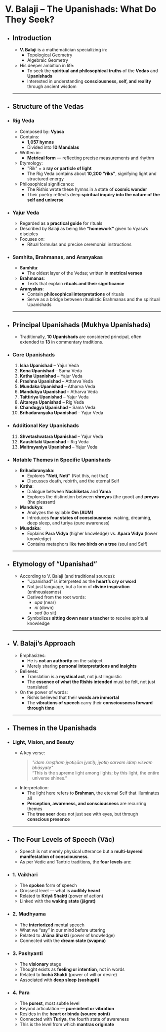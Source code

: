 # V. Balaji – The Upanishads: What Do They Seek?
- ## Introduction
  * **V. Balaji** is a mathematician specializing in:
    * Topological Geometry  
    * Algebraic Geometry  
  * His deeper ambition in life:
    * To seek the **spiritual and philosophical truths** of the **Vedas** and **Upanishads**
    * Interested in understanding **consciousness, self, and reality** through ancient wisdom
  
  ---
- ## Structure of the Vedas
- ### Rig Veda
  * Composed by: **Vyasa**
  * Contains:
    * **1,057 hymns**  
    * Divided into **10 Mandalas**  
  * Written in:
    * **Metrical form** — reflecting precise measurements and rhythm
  * Etymology:
    * "Rik" = a **ray or particle of light**
    * The Rig Veda contains about **10,200 "riks"**, signifying light and structured energy
  * Philosophical significance:
    * The Rishis wrote these hymns in a state of **cosmic wonder**
    * Their poetry reflects deep **spiritual inquiry into the nature of the self and universe**
- ### Yajur Veda
  * Regarded as a **practical guide** for rituals
  * Described by Balaji as being like **“homework”** given to Vyasa’s disciples
  * Focuses on:
    * Ritual formulas and precise ceremonial instructions
- ### Samhita, Brahmanas, and Aranyakas
  * **Samhita**:
    * The oldest layer of the Vedas; written in **metrical verses**
  * **Brahmanas**:
    * Texts that explain **rituals and their significance**
  * **Aranyakas**:
    * Contain **philosophical interpretations** of rituals
    * Serve as a bridge between ritualistic Brahmanas and the spiritual Upanishads
  
  ---
- ## Principal Upanishads (Mukhya Upanishads)
  
  * Traditionally, **10 Upanishads** are considered principal, often extended to **13** in commentary traditions.
- ### Core Upanishads
  1. **Isha Upanishad** – Yajur Veda  
  2. **Kena Upanishad** – Sama Veda  
  3. **Katha Upanishad** – Yajur Veda  
  4. **Prashna Upanishad** – Atharva Veda  
  5. **Mundaka Upanishad** – Atharva Veda  
  6. **Mandukya Upanishad** – Atharva Veda  
  7. **Taittiriya Upanishad** – Yajur Veda  
  8. **Aitareya Upanishad** – Rig Veda  
  9. **Chandogya Upanishad** – Sama Veda  
  10. **Brihadaranyaka Upanishad** – Yajur Veda
- ### Additional Key Upanishads
  11. **Shvetashvatara Upanishad** – Yajur Veda  
  12. **Kaushitaki Upanishad** – Rig Veda  
  13. **Maitrayaniya Upanishad** – Yajur Veda
- ### Notable Themes in Specific Upanishads
  * **Brihadaranyaka**:
    * Explores **"Neti, Neti"** (Not this, not that)
    * Discusses death, rebirth, and the eternal Self  
  * **Katha**:
    * Dialogue between **Nachiketas** and **Yama**
    * Explores the distinction between **shreyas** (the good) and **preyas** (the pleasant)  
  * **Mandukya**:
    * Analyzes the syllable **Om (AUM)**
    * Introduces **four states of consciousness**: waking, dreaming, deep sleep, and turiya (pure awareness)  
  * **Mundaka**:
    * Explains **Para Vidya** (higher knowledge) vs. **Apara Vidya** (lower knowledge)  
    * Contains metaphors like **two birds on a tree** (soul and Self)
  
  ---
- ## Etymology of “Upanishad”
  * According to V. Balaji (and traditional sources):
    * "Upanishad" is interpreted as the **heart’s cry or word**
    * Not just language, but a form of **divine inspiration** (enthousiasmos)
    * Derived from the root words:
        * *upa* (near)
        * *ni* (down)
        * *sad* (to sit)  
    * Symbolizes **sitting down near a teacher** to receive spiritual knowledge
  
  ---
- ## V. Balaji’s Approach
  * Emphasizes:
    * He is **not an authority** on the subject
    * Merely sharing **personal interpretations and insights**
  * Believes:
    * Translation is a **mystical act**, not just linguistic
    * The **essence of what the Rishis intended** must be felt, not just translated
  * On the power of words:
    * Rishis believed that their **words are immortal**
    * The **vibrations of speech** carry their **consciousness forward through time**
  
  ---
- ## Themes in the Upanishads
- ### Light, Vision, and Beauty
  * A key verse:
    > *"idam śreṣṭham jyotiṣām jyotiḥ; jyotiḥ sarvam idaṃ viśvam bhāsyate"*  
    > “This is the supreme light among lights; by this light, the entire universe shines.”
  * Interpretation:
    * The light here refers to **Brahman**, the eternal Self that illuminates all
    * **Perception, awareness, and consciousness** are recurring themes
    * The **true seer** does not just see with eyes, but through **conscious presence**
  
  ---
- ## The Four Levels of Speech (Vāc)
  
  * Speech is not merely physical utterance but a **multi-layered manifestation of consciousness**.
  * As per Vedic and Tantric traditions, the **four levels** are:
- ### 1. **Vaikhari**
  * The **spoken** form of speech  
  * Grossest level — what is **audibly heard**  
  * Related to **Kriyā Shakti** (power of action)  
  * Linked with the **waking state (jāgrat)**
- ### 2. **Madhyama**
  * The **interiorized** mental speech  
  * What we “say” in our mind before uttering  
  * Related to **Jñāna Shakti** (power of knowledge)  
  * Connected with the **dream state (svapna)**
- ### 3. **Pashyanti**
  * The **visionary** stage  
  * Thought exists as **feeling or intention**, not in words  
  * Related to **Icchā Shakti** (power of will or desire)  
  * Associated with **deep sleep (sushupti)**
- ### 4. **Para**
  * The **purest**, most subtle level  
  * Beyond articulation — **pure intent or vibration**  
  * Resides in the **heart or bindu (source point)**  
  * Connected with **Turiya**, the fourth state of awareness  
  * This is the level from which **mantras originate**